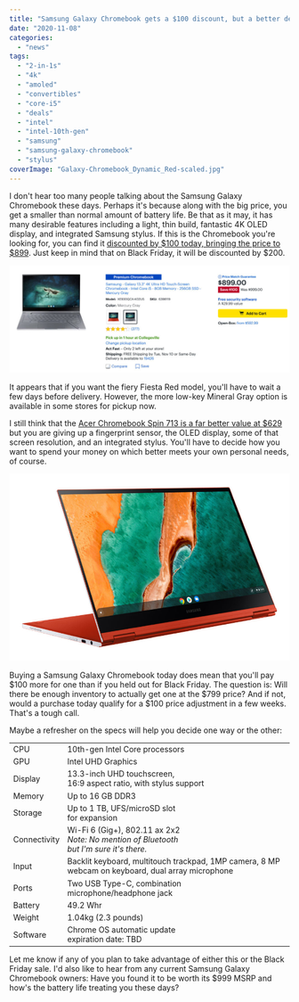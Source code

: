 ```yaml
---
title: "Samsung Galaxy Chromebook gets a $100 discount, but a better deal is coming soon"
date: "2020-11-08"
categories: 
  - "news"
tags: 
  - "2-in-1s"
  - "4k"
  - "amoled"
  - "convertibles"
  - "core-i5"
  - "deals"
  - "intel"
  - "intel-10th-gen"
  - "samsung"
  - "samsung-galaxy-chromebook"
  - "stylus"
coverImage: "Galaxy-Chromebook_Dynamic_Red-scaled.jpg"
---
```


I don't hear too many people talking about the Samsung Galaxy Chromebook these days. Perhaps it's because along with the big price, you get a smaller than normal amount of battery life. Be that as it may, it has many desirable features including a light, thin build, fantastic 4K OLED display, and integrated Samsung stylus. If this is the Chromebook you're looking for, you can find it [discounted by $100 today, bringing the price to $899](https://www.bestbuy.com/site/samsung-galaxy-13-3-4k-ultra-hd-touch-screen-chromebook-intel-core-i5-8gb-memory-256gb-ssd-mercury-gray/6398119.p?skuId=6398119). Just keep in mind that on Black Friday, it will be discounted by $200.

[![](images/Galaxy-Chromebook-Best-Buy-discount-Nov-8-1024x393.jpg)](https://www.bestbuy.com/site/samsung-galaxy-13-3-4k-ultra-hd-touch-screen-chromebook-intel-core-i5-8gb-memory-256gb-ssd-mercury-gray/6398119.p?skuId=6398119)

It appears that if you want the fiery Fiesta Red model, you'll have to wait a few days before delivery. However, the more low-key Mineral Gray option is available in some stores for pickup now.

I still think that the [Acer Chromebook Spin 713 is a far better value at $629](https://www.aboutchromebooks.com/news/acer-chromebook-spin-713-review/) but you are giving up a fingerprint sensor, the OLED display, some of that screen resolution, and an integrated stylus. You'll have to decide how you want to spend your money on which better meets your own personal needs, of course.

![](images/Galaxy-Chromebook-Perspective_Red-scaled.jpg)

Buying a Samsung Galaxy Chromebook today does mean that you'll pay $100 more for one than if you held out for Black Friday. The question is: Will there be enough inventory to actually get one at the $799 price? And if not, would a purchase today qualify for a $100 price adjustment in a few weeks. That's a tough call.

Maybe a refresher on the specs will help you decide one way or the other:

<table><tbody><tr><td>CPU</td><td>10th-gen Intel Core processors</td></tr><tr><td>GPU</td><td>Intel UHD Graphics</td></tr><tr><td>Display</td><td>13.3-inch UHD touchscreen,<br>16:9 aspect ratio, with stylus support</td></tr><tr><td>Memory</td><td>Up to 16 GB DDR3</td></tr><tr><td>Storage</td><td>Up to 1 TB, UFS/microSD slot<br>for expansion</td></tr><tr><td>Connectivity</td><td>Wi-Fi 6 (Gig+), 802.11 ax 2x2<br><em>Note: No mention of Bluetooth<br>but I'm sure it's there.</em></td></tr><tr><td>Input</td><td>Backlit keyboard, multitouch trackpad, 1MP camera, 8 MP webcam on keyboard, dual array microphone</td></tr><tr><td>Ports</td><td>Two USB Type-C, combination<br>microphone/headphone jack</td></tr><tr><td>Battery</td><td>49.2 Whr</td></tr><tr><td>Weight</td><td>1.04kg (2.3 pounds)</td></tr><tr><td>Software</td><td>Chrome OS automatic update<br>expiration date: TBD</td></tr></tbody></table>

Let me know if any of you plan to take advantage of either this or the Black Friday sale. I'd also like to hear from any current Samsung Galaxy Chromebook owners: Have you found it to be worth its $999 MSRP and how's the battery life treating you these days?
